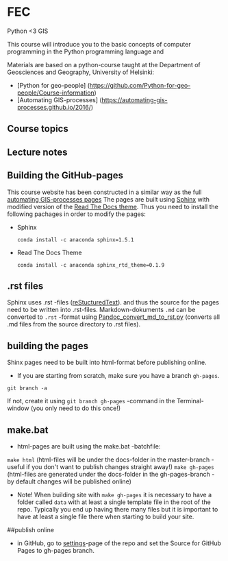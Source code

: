 # FEC
Python &lt;3 GIS

This course will introduce you to the basic concepts of computer programming in the Python programming language and 


Materials are based on a python-course taught at the Department of Geosciences and Geography, University of Helsinki:

- [Python for geo-people] (https://github.com/Python-for-geo-people/Course-information)
- [Automating GIS-processes] (https://automating-gis-processes.github.io/2016/)

## Course topics

## Lecture notes

## Building the GitHub-pages

This course website has been constructed in a similar way as the full [automating GIS-processes pages](https://github.com/Automating-GIS-processes/2016)
The pages are built using  [Sphinx](http://www.sphinx-doc.org/en/1.4.9/) with modified version of the [Read The Docs theme](http://docs.readthedocs.io/en/latest/theme.html).
Thus you need to install the following pachages in order to modify the pages:

 - Sphinx

    ```
    conda install -c anaconda sphinx=1.5.1
    ```

  - Read The Docs Theme

    ```
    conda install -c anaconda sphinx_rtd_theme=0.1.9
    ```

## .rst files

Sphinx uses .rst -files ([reStucturedText](https://en.wikipedia.org/wiki/ReStructuredText)). and thus the source for the pages need to be written into .rst-files.
Markdown-dokuments `.md` can be converted to `.rst` -format using [Pandoc_convert_md_to_rst.py](Pandoc_convert_md_to_rst) (converts all .md files from the source directory to .rst files).

## building the pages

Shinx pages need to be built into html-format before publishing online.

- If you are starting from scratch, make sure you have a branch `gh-pages`.

`git branch -a`

If not, create it using `git branch gh-pages` -command in the Terminal-window (you only need to do this once!)

## make.bat

- html-pages are built using the make.bat -batchfile:

`make html` (html-files will be under the docs-folder in the master-branch - useful if you don't want to publish changes straight away!)
`make gh-pages` (html-files are generated under the docs-folder in the gh-pages-branch - by default changes will be published online)

- Note! When building site with `make gh-pages` it is necessary to have a folder called `data` with at least a single template file in the root of the repo. Typically you end up having there many files but it is important to have at least a single file there when starting to build your site.

##publish online

- in GitHub, go to [settings](https://github.com/Automating-GIS-processes/FEC/settings)-page of the repo and set the Source for GitHub Pages to gh-pages branch.


